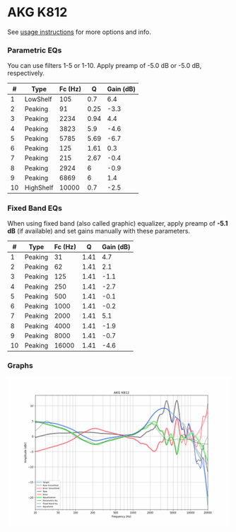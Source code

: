 # AKG K812
See [usage instructions](https://github.com/jaakkopasanen/AutoEq#usage) for more options and info.

### Parametric EQs
You can use filters 1-5 or 1-10. Apply preamp of -5.0 dB or -5.0 dB, respectively.

|   # | Type      |   Fc (Hz) |    Q |   Gain (dB) |
|-----|-----------|-----------|------|-------------|
|   1 | LowShelf  |       105 | 0.7  |         6.4 |
|   2 | Peaking   |        91 | 0.25 |        -3.3 |
|   3 | Peaking   |      2234 | 0.94 |         4.4 |
|   4 | Peaking   |      3823 | 5.9  |        -4.6 |
|   5 | Peaking   |      5785 | 5.69 |        -6.7 |
|   6 | Peaking   |       125 | 1.61 |         0.3 |
|   7 | Peaking   |       215 | 2.67 |        -0.4 |
|   8 | Peaking   |      2924 | 6    |        -0.9 |
|   9 | Peaking   |      6869 | 6    |         1.4 |
|  10 | HighShelf |     10000 | 0.7  |        -2.5 |

### Fixed Band EQs
When using fixed band (also called graphic) equalizer, apply preamp of **-5.1 dB** (if available) and set gains manually with these parameters.

|   # | Type    |   Fc (Hz) |    Q |   Gain (dB) |
|-----|---------|-----------|------|-------------|
|   1 | Peaking |        31 | 1.41 |         4.7 |
|   2 | Peaking |        62 | 1.41 |         2.1 |
|   3 | Peaking |       125 | 1.41 |        -1.1 |
|   4 | Peaking |       250 | 1.41 |        -2.7 |
|   5 | Peaking |       500 | 1.41 |        -0.1 |
|   6 | Peaking |      1000 | 1.41 |        -0.2 |
|   7 | Peaking |      2000 | 1.41 |         5.1 |
|   8 | Peaking |      4000 | 1.41 |        -1.9 |
|   9 | Peaking |      8000 | 1.41 |        -0.7 |
|  10 | Peaking |     16000 | 1.41 |        -4.6 |

### Graphs
![](./AKG%20K812.png)
